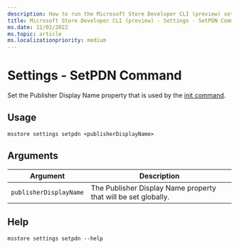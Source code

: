 ```yaml
---
description: How to run the Microsoft Store Developer CLI (preview) settings setpdn command.
title: Microsoft Store Developer CLI (preview) - Settings - SetPDN Command
ms.date: 12/02/2022
ms.topic: article
ms.localizationpriority: medium
---
```


# Settings - SetPDN Command

Set the Publisher Display Name property that is used by the [init command](./init-command.md).

## Usage

```console
msstore settings setpdn <publisherDisplayName>
```

## Arguments

| Argument               | Description                                                    |
|------------------------|----------------------------------------------------------------|
| `publisherDisplayName` | The Publisher Display Name property that will be set globally. |

## Help

```console
msstore settings setpdn --help
```